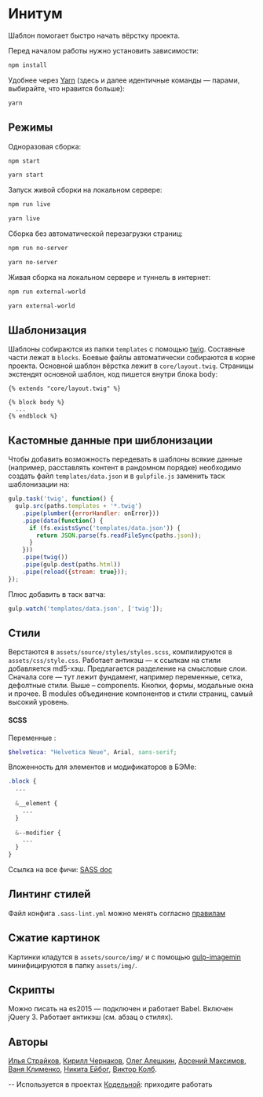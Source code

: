 # Инитум
Шаблон помогает быстро начать вёрстку проекта.

Перед началом работы нужно установить зависимости:
```bash
npm install
```

Удобнее через [Yarn](https://yarnpkg.com) (здесь и далее идентичные команды — парами, выбирайте, что нравится больше):
```bash
yarn
```

## Режимы
Одноразовая сборка:
```bash
npm start
```
```bash
yarn start
```

Запуск живой сборки на локальном сервере:
```bash
npm run live
```
```bash
yarn live
```

Сборка без автоматической перезагрузки страниц:
```bash
npm run no-server
```
```bash
yarn no-server
```

Живая сборка на локальном сервере и туннель в интернет:
```bash
npm run external-world
```
```bash
yarn external-world
```

## Шаблонизация
Шаблоны собираются из папки `templates` с помощью [twig](https://github.com/twigjs/twig.js/wiki). Составные части лежат в `blocks`. Боевые файлы автоматически собираются в корне проекта.
Основной шаблон вёрстка лежит в `core/layout.twig`. Страницы экстендят основной шаблон, код пишется внутри блока body:
 ```twig
 {% extends "core/layout.twig" %}
 
 {% block body %}
   ...
 {% endblock %}
 ```

## Кастомные данные при шиблонизации
Чтобы добавить возможность передевать в шаблоны всякие данные (например, расставлять контент в рандомном порядке) необходимо создать файл `templates/data.json` и в `gulpfile.js` заменить таск шаблонизации на: 
```javascript
gulp.task('twig', function() {
  gulp.src(paths.templates + '*.twig')
    .pipe(plumber({errorHandler: onError}))
    .pipe(data(function() {
      if (fs.existsSync('templates/data.json')) {
        return JSON.parse(fs.readFileSync(paths.json));
      }
    }))
    .pipe(twig())
    .pipe(gulp.dest(paths.html))
    .pipe(reload({stream: true}));
});
```
Плюс добавить в таск ватча:
```javascript
gulp.watch('templates/data.json', ['twig']);
```

## Стили
Верстаются в `assets/source/styles/styles.scss`, компилируются в `assets/css/style.css`. Работает антикэш — к ссылкам на стили добавляется md5-хэш.
Предлагается разделение на смысловые слои. Сначала core — тут лежит фундамент, например переменные, сетка, дефолтные стили.
Выше – components. Кнопки, формы, модальные окна и прочее. В modules объединение компонентов и стили страниц, самый высокий уровень.

#### SCSS 
Переменные :
```scss
$helvetica: "Helvetica Neue", Arial, sans-serif;
```
Вложенность для элементов и модификаторов в БЭМе:
```scss
.block {
  ...
  
  &__element {
    ...
  }
  
  &--modifier {
    ...
  }
}
```
Ссылка на все фичи: [SASS doc](http://sass-lang.com/guide)

## Линтинг стилей
Файл конфига `.sass-lint.yml` можно менять согласно [правилам](https://github.com/sasstools/sass-lint/tree/develop/docs/rules)

## Сжатие картинок
Картинки кладутся в `assets/source/img/` и с помощью [gulp-imagemin](https://www.npmjs.com/package/gulp-imagemin) минифицируются в папку `assets/img/`.

## Скрипты
Можно писать на es2015 — подключен и работает Babel. Включен jQuery 3. Работает антикэш (см. абзац о стилях).

## Авторы
[Илья Страйков](https://github.com/straykov), [Кирилл Чернаков](https://github.com/Kiryous), [Олег Алешкин](https://github.com/AleshaOleg), [Арсений Максимов](https://github.com/notarseniy), [Ваня Клименко](https://github.com/vanya-klimenko), [Никита Ейбог](https://github.com/shrpne), [Виктор Колб](https://github.com/VictorKolb).

--
Используется в проектах [Кодельной](http://codecode.ru): приходите работать